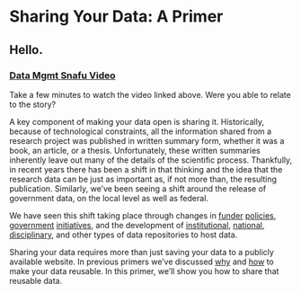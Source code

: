 # Sharing Your Data: A Primer

## Hello.

### [Data Mgmt Snafu Video](https://www.youtube.com/watch?v=N2zK3sAtr-4)

Take a few minutes to watch the video linked above.  Were you able to relate to the story?

A key component of making your data open is sharing it.  Historically, because of technological constraints, all the information shared from a research project was published in written summary form, whether it was a book, an article, or a thesis. Unfortunately, these written summaries inherently leave out many of the details of the scientific process. Thankfully, in recent years there has been a shift in that thinking and the idea that the research data can be just as important as, if not more than, the resulting publication.  Similarly, we’ve been seeing a shift around the release of government data, on the local level as well as federal.

We have seen this shift taking place through changes in [funder](http://www.rcuk.ac.uk/research/datapolicy/) [policies](http://sparcopen.org/our-work/research-data-sharing-policy-initiative/funder-policies/), [government](https://www.opendata.go.ke/) [initiatives](https://obamawhitehouse.archives.gov/administration/eop/ostp/initiatives#Openness), and the development of [institutional](https://library.ucsd.edu/dc), [national](https://discover.ukdataservice.ac.uk/), [disciplinary](http://datadryad.org/), and other types of data repositories to host data.

Sharing your data requires more than just saving your data to a publicly available website.  In previous primers we’ve discussed [why](1-open-data-what.md) and [how](2-how-to.md) to make your data reusable.  In this primer, we’ll show you how to share that reusable data.
